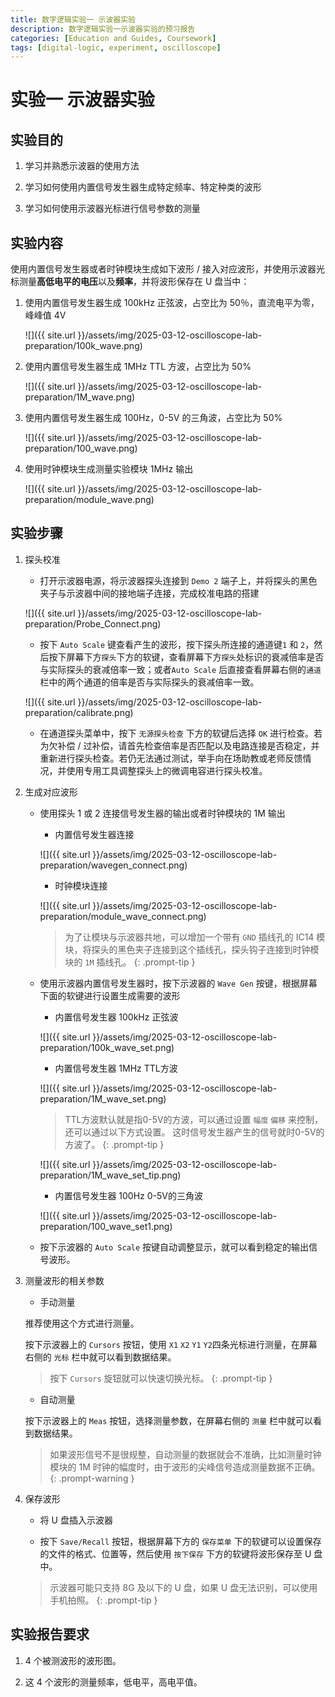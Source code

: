 ```yaml
---
title: 数字逻辑实验一 示波器实验
description: 数字逻辑实验一示波器实验的预习报告
categories: [Education and Guides, Coursework]
tags: [digital-logic, experiment, oscilloscope]
---
```


# 实验一 示波器实验

## 实验目的

1.  学习并熟悉示波器的使用方法
    
2.  学习如何使用内置信号发生器生成特定频率、特定种类的波形
    
3.  学习如何使用示波器光标进行信号参数的测量
    

## 实验内容

使用内置信号发生器或者时钟模块生成如下波形 / 接入对应波形，并使用示波器光标测量**高低电平的电压**以及**频率**，并将波形保存在 U 盘当中：

1.  使用内置信号发生器生成 100kHz 正弦波，占空比为 50％，直流电平为零，峰峰值 4V
    
    ![]({{ site.url }}/assets/img/2025-03-12-oscilloscope-lab-preparation/100k_wave.png)
    
2.  使用内置信号发生器生成 1MHz TTL 方波，占空比为 50%
    
    ![]({{ site.url }}/assets/img/2025-03-12-oscilloscope-lab-preparation/1M_wave.png)
    
3.  使用内置信号发生器生成 100Hz，0-5V 的三角波，占空比为 50%
    
    ![]({{ site.url }}/assets/img/2025-03-12-oscilloscope-lab-preparation/100_wave.png)
    
4.  使用时钟模块生成测量实验模块 1MHz 输出
    
    ![]({{ site.url }}/assets/img/2025-03-12-oscilloscope-lab-preparation/module_wave.png)
    

## 实验步骤

1.  探头校准
    
    +   打开示波器电源，将示波器探头连接到 `Demo 2` 端子上，并将探头的黑色夹子与示波器中间的接地端子连接，完成校准电路的搭建
    
    ![]({{ site.url }}/assets/img/2025-03-12-oscilloscope-lab-preparation/Probe_Connect.png)
    
    +   按下 `Auto Scale` 键查看产生的波形，按下探头所连接的通道键`1` 和 `2`，然后按下屏幕下方`探头`下方的软键，查看屏幕下方`探头`处标识的衰减倍率是否与实际探头的衰减倍率一致；或者`Auto Scale` 后直接查看屏幕右侧的`通道`栏中的两个通道的倍率是否与实际探头的衰减倍率一致。
    
    ![]({{ site.url }}/assets/img/2025-03-12-oscilloscope-lab-preparation/calibrate.png)
    
    +   在通道探头菜单中，按下 `无源探头检查` 下方的软键后选择 `OK` 进行检查。若为欠补偿 / 过补偿，请首先检查倍率是否匹配以及电路连接是否稳定，并重新进行探头检查。若仍无法通过测试，举手向在场助教或老师反馈情况，并使用专用工具调整探头上的微调电容进行探头校准。
2.  生成对应波形
    
    +   使用探头 1 或 2 连接信号发生器的输出或者时钟模块的 1M 输出
    
        - 内置信号发生器连接
        
        ![]({{ site.url }}/assets/img/2025-03-12-oscilloscope-lab-preparation/wavegen_connect.png)

        - 时钟模块连接
        
        ![]({{ site.url }}/assets/img/2025-03-12-oscilloscope-lab-preparation/module_wave_connect.png)
        
        > 为了让模块与示波器共地，可以增加一个带有 `GND` 插线孔的 IC14 模块，将探头的黑色夹子连接到这个插线孔，探头钩子连接到时钟模块的 `1M` 插线孔。
        {: .prompt-tip }
    
    +   使用示波器内置信号发生器时，按下示波器的 `Wave Gen` 按键，根据屏幕下面的软键进行设置生成需要的波形
    
        - 内置信号发生器 100kHz 正弦波
        
        ![]({{ site.url }}/assets/img/2025-03-12-oscilloscope-lab-preparation/100k_wave_set.png)
        
        - 内置信号发生器 1MHz TTL方波

        ![]({{ site.url }}/assets/img/2025-03-12-oscilloscope-lab-preparation/1M_wave_set.png)
        
        > TTL方波默认就是指0-5V的方波，可以通过设置 `幅度` `偏移` 来控制，还可以通过以下方式设置。
        > 这时信号发生器产生的信号就时0-5V的方波了。
        {: .prompt-tip }

        ![]({{ site.url }}/assets/img/2025-03-12-oscilloscope-lab-preparation/1M_wave_set_tip.png)

        - 内置信号发生器 100Hz 0-5V的三角波
        
        ![]({{ site.url }}/assets/img/2025-03-12-oscilloscope-lab-preparation/100_wave_set1.png)
    
    +   按下示波器的 `Auto Scale` 按键自动调整显示，就可以看到稳定的输出信号波形。

3.  测量波形的相关参数
    
    - 手动测量
    
    推荐使用这个方式进行测量。
    
    按下示波器上的 `Cursors` 按钮，使用 `X1` `X2` `Y1` `Y2`四条光标进行测量，在屏幕右侧的 `光标` 栏中就可以看到数据结果。
    
    > 按下 `Cursors` 旋钮就可以快速切换光标。
    {: .prompt-tip }

    - 自动测量

    按下示波器上的 `Meas` 按钮，选择测量参数，在屏幕右侧的 `测量` 栏中就可以看到数据结果。
    
    > 如果波形信号不是很规整，自动测量的数据就会不准确，比如测量时钟模块的 1M 时钟的幅度时，由于波形的尖峰信号造成测量数据不正确。
    {: .prompt-warning }
    
4.  保存波形
    
    +   将 U 盘插入示波器
        
    +   按下 `Save/Recall` 按钮，根据屏幕下方的 `保存菜单` 下的软键可以设置保存的文件的格式、位置等，然后使用 `按下保存` 下方的软键将波形保存至 U 盘中。
        
    > 示波器可能只支持 8G 及以下的 U 盘，如果 U 盘无法识别，可以使用手机拍照。
    {: .prompt-tip }
    

## 实验报告要求

1.  4 个被测波形的波形图。
    
2.  这 4 个波形的测量频率，低电平，高电平值。

